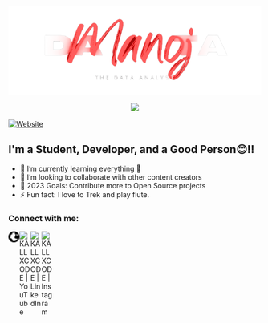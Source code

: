 <p align="center">
  <a href="https://github.com/KALLXCODE">
    <img src="https://github.com/KALLXCODE/KALLXCODE/blob/main/Manoj_Kalyanam__1_-removebg-preview.png" alt="Manoj Kalyanam" title="Hi there"/></a>
</p>

<p align="center">
<a href="https://github.com/KALLXCODE">
    <img src="https://readme-typing-svg.demolab.com?font=Fira+Code&center=true&weight=450&size=24&pause=800&color=FF0000&width=440&height=45&lines=Data-Analyst+Machine Learning Anthusiast;Experienced+Front-End+Designer;Enjoy+learning+Algorithms;Building+Something+Creative" /></a>
</p>

[![Website](https://img.shields.io/website?label=KALLXCODE&style=for-the-badge&url=https%3A%2F%2Fcodestackr.com)][website]


## I'm a Student, Developer, and a Good Person😊!!

- 🌱 I’m currently learning everything 🤣
- 👯 I’m looking to collaborate with other content creators
- 🥅 2023 Goals: Contribute more to Open Source projects
- ⚡ Fun fact: I love to Trek and play flute.


### Connect with me:

[<img align="left" alt="KALLXCODE" width="22px" src="https://raw.githubusercontent.com/iconic/open-iconic/master/svg/globe.svg" />][website]
[<img align="left" alt="KALLXCODE | YouTube" width="22px" src="https://cdn.jsdelivr.net/npm/simple-icons@v3/icons/youtube.svg" />][youtube]
[<img align="left" alt="KALLXCODE | LinkedIn" width="22px" src="https://cdn.jsdelivr.net/npm/simple-icons@v3/icons/linkedin.svg" />][linkedin]
[<img align="left" alt="KALLXCODE | Instagram" width="22px" src="https://cdn.jsdelivr.net/npm/simple-icons@v3/icons/instagram.svg" />][instagram]

<br />





[website]: https://kallxcode.github.io/CV/
[youtube]: https://www.youtube.com/channel/UCVNGu8bd7H7hU-VLpBdX2aA?sub_confirmation=1
[instagram]: https://www.instagram.com/manoj_kall/
[linkedin]: https://www.linkedin.com/in/manojkalyanam/

